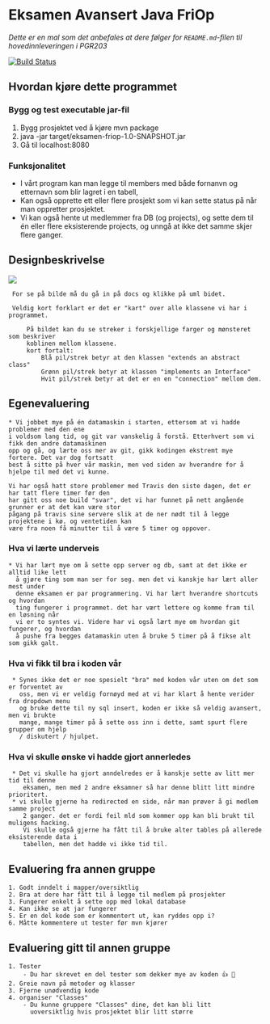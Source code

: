 # Eksamen Avansert Java FriOp

*Dette er en mal som det anbefales at dere følger for `README.md`-filen til hovedinnleveringen i PGR203* 

[![Build Status](https://travis-ci.com/Westerdals/Eksamen-FriOp.svg?token=oQD1cuGX1pop1pu9V5PF&branch=master)](https://travis-ci.com/Westerdals/Eksamen-FriOp/builds/136891645)

## Hvordan kjøre dette programmet

### Bygg og test executable jar-fil

1. Bygg prosjektet ved å kjøre mvn package
2. java -jar target/eksamen-friop-1.0-SNAPSHOT.jar
3. Gå til localhost:8080

### Funksjonalitet

* I vårt program kan man legge til members med både fornanvn og etternavn som blir lagret i en tabell, 
* Kan også opprette ett eller flere prosjekt som vi kan sette status på når man oppretter prosjektet.
* Vi kan også hente ut medlemmer fra DB (og projects), og sette dem til én eller flere eksisterende projects, og 
    unngå at ikke det samme skjer flere ganger.
    


## Designbeskrivelse

![](docs/FriOp.uml)

     For se på bilde må du gå in på docs og klikke på uml bidet.

     Veldig kort forklart er det er "kart" over alle klassene vi har i programmet.
       
         På bildet kan du se streker i forskjellige farger og mønsteret som beskriver
         koblinen mellom klassene.
         kort fortalt:
             Blå pil/strek betyr at den klassen "extends an abstract class"
             Grønn pil/strek betyr at klassen "implements an Interface"
             Hvit pil/strek betyr at det er en en "connection" mellom dem.  
    
## Egenevaluering

    * Vi jobbet mye på én datamaskin i starten, ettersom at vi hadde problemer med den ene
    i voldsom lang tid, og git var vanskelig å forstå. Etterhvert som vi fikk den andre datamaskinen
    opp og gå, og lærte oss mer av git, gikk kodingen ekstremt mye fortere. Det var dog fortsatt
    best å sitte på hver vår maskin, men ved siden av hverandre for å hjelpe til med det vi kunne. 
    
    Vi har også hatt store problemer med Travis den siste dagen, det er har tatt flere timer før den
    har gitt oss noe build "svar", det vi har funnet på nett angående grunner er at det kan være stor
    pågang på travis sine servere slik at de ner nødt til å legge projektene i kø. og ventetiden kan 
    være fra noen få minutter til å være 5 timer og oppover.  

### Hva vi lærte underveis
    * Vi har lært mye om å sette opp server og db, samt at det ikke er alltid like lett
      å gjøre ting som man ser for seg. men det vi kanskje har lært aller mest under 
      denne eksamen er par programmering. Vi har lært hverandre shortcuts og hvordan
      ting fungerer i programmet. det har vært lettere og komme fram til en løsning når 
      vi er to syntes vi. Videre har vi også lært mye om hvordan git fungerer, og hvordan
      å pushe fra begges datamaskin uten å bruke 5 timer på å fikse alt som gikk galt.

### Hva vi fikk til bra i koden vår
     * Synes ikke det er noe spesielt "bra" med koden vår uten om det som er forventet av
       oss, men vi er veldig fornøyd med at vi har klart å hente verider fra dropdown menu
       og bruke dette til ny sql insert, koden er ikke så veldig avansert, men vi brukte 
       mange, mange timer på å sette oss inn i dette, samt spurt flere grupper om hjelp
       / diskutert / hjulpet. 

### Hva vi skulle ønske vi hadde gjort annerledes
     * Det vi skulle ha gjort anndelredes er å kanskje sette av litt mer tid til denne 
        eksamen, men med 2 andre eksamner så har denne blitt litt mindre prioritert. 
     * vi skulle gjerne ha redirected en side, når man prøver å gi medlem samme project
        2 ganger. det er fordi feil mld som kommer opp kan bli brukt til muligens hacking.
        Vi skulle også gjerne ha fått til å bruke alter tables på allerede eksisterende data i 
        tabellen, men det hadde vi ikke tid til.  

## Evaluering fra annen gruppe
    1. Godt inndelt i mapper/oversiktlig
    2. Bra at dere har fått til å legge til medlem på prosjekter
    3. Fungerer enkelt å sette opp med lokal database
    4. Kan ikke se at jar fungerer
    5. Er en del kode som er kommentert ut, kan ryddes opp i?
    6. Måtte kommentere ut tester før mvn kjører

## Evaluering gitt til annen gruppe
    1. Tester
        - Du har skrevet en del tester som dekker mye av koden 👍 🥇
    2. Greie navn på metoder og klasser
    3. Fjerne unødvendig kode
    4. organiser "Classes"
        - Du kunne gruppere "Classes" dine, det kan bli litt
          uoversiktlig hvis prosjektet blir litt større

